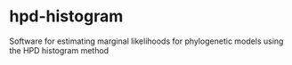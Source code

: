 # hpd-histogram
Software for estimating marginal likelihoods for phylogenetic models using the HPD histogram method
